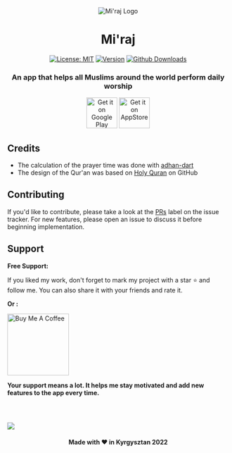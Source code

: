 <div align="center">

<img src="https://github.com/Isko21/Mi-raj/blob/main/assets/img/ic_launcher.png" alt="Mi'raj Logo"/>

# Mi'raj
  
  [![License: MIT](https://img.shields.io/badge/License-MIT-yellow.svg)](https://opensource.org/licenses/MIT)
  [![Version](https://img.shields.io/github/v/release/Isko21/Mi-raj?sort=semver)](https://github.com/Isko21/Mi-raj/releases/latest)
  [![Github Downloads](https://img.shields.io/github/downloads/Isko21/Mi-raj/total?logo=Github)](https://github.com/Isko21/Mi-raj/releases)

  <h3>An app that helps all Muslims around the world perform daily worship</h3>
    
  [<img src="https://github.com/Volorf/Badges/blob/master/Google%20Play/Google%20Play%20Badge.svg"
      alt='Get it on Google Play' height="70">](https://play.google.com/store/apps/details?id=io.isko.dailymuslim)
  [<img src="https://developer.apple.com/assets/elements/badges/download-on-the-app-store.svg"
    alt='Get it on AppStore' height="70">](https://apps.apple.com/app/miraj/id6444370544)
  
  <div align="left">
  
## Credits
  * The calculation of the prayer time was done with [adhan-dart](https://github.com/iamriajul/adhan-dart)
  * The design of the Qur'an was based on [Holy Quran](https://github.com/mhmzdev/the-holy-quran-app) on GitHub
  
## Contributing

  If you'd like to contribute, please take a look at the [PRs](https://github.com/Isko21/Mi-raj/issues?q=is%3Aissue+is%3Aopen+label%3A%22PRs+Welcome%22) label on the issue tracker. For new features, please open an issue to discuss it before beginning implementation.
    
## Support
    
**Free Support:**

If you liked my work, don't forget to mark my project with a star :star: and follow me. You can also share it with your friends and rate it.

**Or :**

<a href="https://www.buymeacoffee.com/iskhak" target="_blank"><img src="https://cdn.buymeacoffee.com/buttons/lato-orange.png" alt="Buy Me A Coffee" width="140px" heigh="50px" ></a>

**Your support means a lot. It helps me stay motivated and add new features to the app every time.**
    
    
  ##
  <img src="https://github.com/Isko21/Mi-raj/blob/main/assets/for_play_store/feature-graphivs.jpg" style="margin-top: 30px;"/>
  <div align="center">
  <h4>Made with ❤️ in Kyrgysztan 2022</h4>
</div>
